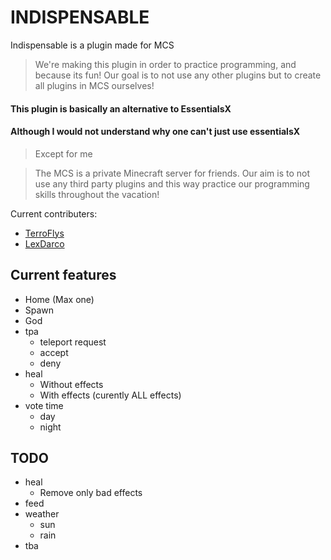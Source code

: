 # INDISPENSABLE

Indispensable is a plugin made for MCS

> We're making this plugin in order to practice programming, and because its fun!
> Our goal is to not use any other plugins but to create all plugins in MCS ourselves!


#### This plugin is basically an alternative to EssentialsX
#### Although I would not understand why one can't just use essentialsX

> Except for me

> The MCS is a private Minecraft server for friends. 
Our aim is to not use any third party plugins and this way practice our programming skills 
throughout the vacation!

Current contributers:
* [TerroFlys](https://github.com/TerroFlys)
* [LexDarco](https://github.com/LexDarcoz)


## Current features
* Home (Max one)
* Spawn
* God
* tpa
  * teleport request
  * accept
  * deny
* heal
  * Without effects
  * With effects (curently ALL effects)
* vote time
  * day
  * night


## TODO
* heal
  * Remove only bad effects
* feed
* weather
  * sun
  * rain
* tba
